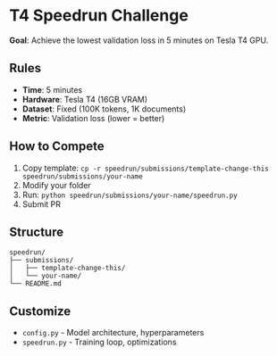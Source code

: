 # T4 Speedrun Challenge

**Goal**: Achieve the lowest validation loss in 5 minutes on Tesla T4 GPU.

## Rules
- **Time**: 5 minutes
- **Hardware**: Tesla T4 (16GB VRAM)
- **Dataset**: Fixed (100K tokens, 1K documents)
- **Metric**: Validation loss (lower = better)

## How to Compete
1. Copy template: `cp -r speedrun/submissions/template-change-this speedrun/submissions/your-name`
2. Modify your folder
3. Run: `python speedrun/submissions/your-name/speedrun.py`
4. Submit PR

## Structure
```
speedrun/
├── submissions/
│   ├── template-change-this/
│   └── your-name/
└── README.md
```

## Customize
- `config.py` - Model architecture, hyperparameters
- `speedrun.py` - Training loop, optimizations